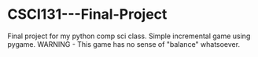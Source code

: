 # CSCI131---Final-Project
Final project for my python comp sci class. Simple incremental game using pygame.
WARNING - This game has no sense of "balance" whatsoever. 
